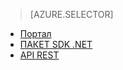 ﻿> [AZURE.SELECTOR]
- [Портал](/ru-ru/documentation/articles/media-services-manage-content/)
- [ПАКЕТ SDK .NET](/ru-ru/documentation/articles/media-services-dotnet-upload-files/)
- [API REST](/ru-ru/documentation/articles/media-services-rest-upload-files/)

<!--HONumber=45--> 
